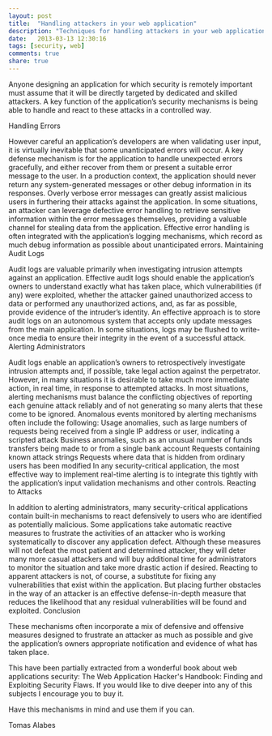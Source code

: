 ```yaml
---
layout: post
title:  "Handling attackers in your web application"
description: "Techniques for handling attackers in your web application"
date:   2013-03-13 12:30:16
tags: [security, web]
comments: true
share: true
---
```


Anyone designing an application for which security is remotely important must assume that it will be directly targeted by dedicated and skilled attackers. A key function of the application’s security mechanisms is being able to handle and react to these attacks in a controlled way.

Handling Errors

However careful an application’s developers are when validating user input, it is virtually inevitable that some unanticipated errors will occur.
A key defense mechanism is for the application to handle unexpected errors gracefully, and either recover from them or present a suitable error message to the user.
In a production context, the application should never return any system-generated messages or other debug information in its responses.
Overly verbose error messages can greatly assist malicious users in furthering their attacks against the application. In some situations, an attacker can leverage defective error handling to retrieve sensitive information within the error messages themselves, providing a valuable channel for stealing data from the application.
Effective error handling is often integrated with the application’s logging mechanisms, which record as much debug information as possible about unanticipated errors.
Maintaining Audit Logs

Audit logs are valuable primarily when investigating intrusion attempts against an application.
Effective audit logs should enable the application’s owners to understand exactly what has taken place, which vulnerabilities (if any) were exploited, whether the attacker gained unauthorized access to data or performed any unauthorized actions, and, as far as possible, provide evidence of the intruder’s identity.
An effective approach is to store audit logs on an autonomous system that accepts only update messages from the main application. In some situations, logs may be flushed to write-once media to ensure their integrity in the event of a successful attack.
Alerting Administrators

Audit logs enable an application’s owners to retrospectively investigate intrusion attempts and, if possible, take legal action against the perpetrator. However, in many situations it is desirable to take much more immediate action, in real time, in response to attempted attacks.
In most situations, alerting mechanisms must balance the conflicting objectives of reporting each genuine attack reliably and of not generating so many alerts that these come to be ignored.
Anomalous events monitored by alerting mechanisms often include the following:
Usage anomalies, such as large numbers of requests being received from a single IP address or user, indicating a scripted attack 
Business anomalies, such as an unusual number of funds transfers being made to or from a single bank account 
Requests containing known attack strings
Requests where data that is hidden from ordinary users has been modified
In any security-critical application, the most effective way to implement real-time alerting is to integrate this tightly with the application’s input validation mechanisms and other controls.
Reacting to Attacks 

In addition to alerting administrators, many security-critical applications contain built-in mechanisms to react defensively to users who are identified as potentially malicious.
Some applications take automatic reactive measures to frustrate the activities of an attacker who is working systematically to discover any application defect.
Although these measures will not defeat the most patient and determined attacker, they will deter many more casual attackers and will buy additional time for administrators to monitor the situation and take more drastic action if desired.
Reacting to apparent attackers is not, of course, a substitute for fixing any vulnerabilities that exist within the application. But placing further obstacles in the way of an attacker is an effective defense-in-depth measure that reduces the likelihood that any residual vulnerabilities will be found and exploited.
Conclusion

These mechanisms often incorporate a mix of defensive and offensive measures designed to frustrate an attacker as much as possible and give the application’s owners appropriate notification and evidence of what has taken place. 

This have been partially extracted from a wonderful book about web applications security: The Web Application Hacker's Handbook: Finding and Exploiting Security Flaws. If you would like to dive deeper into any of this subjects I encourage you to buy it.

Have this mechanisms in mind and use them if you can.

Tomas Alabes
